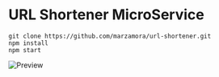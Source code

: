 # URL Shortener MicroService

```
git clone https://github.com/marzamora/url-shortener.git
npm install
npm start
```

![Preview](https://imgur.com/3DarqOI.png)